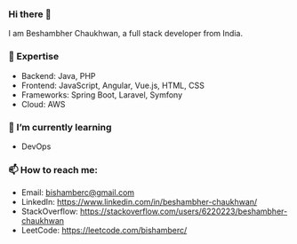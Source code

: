 ### Hi there 👋
I am Beshambher Chaukhwan, a full stack developer from India.


### 🔭 Expertise

- Backend: Java, PHP
- Frontend: JavaScript, Angular, Vue.js, HTML, CSS
- Frameworks: Spring Boot, Laravel, Symfony
- Cloud: AWS
    

### 🌱 I’m currently learning 

- DevOps
    
### 📫 How to reach me: 

- Email: bishamberc@gmail.com
- LinkedIn: https://www.linkedin.com/in/beshambher-chaukhwan/
- StackOverflow: https://stackoverflow.com/users/6220223/beshambher-chaukhwan 
- LeetCode: https://leetcode.com/bishamberc/

<!---
beshambher/beshambher is a ✨ special ✨ repository because its `README.md` (this file) appears on your GitHub profile.
You can click the Preview link to take a look at your changes.
--->
